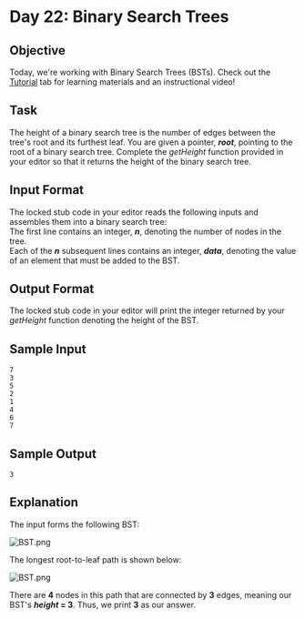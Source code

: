 # Day 22: Binary Search Trees
## Objective 
Today, we're working with Binary Search Trees (BSTs). Check out the [Tutorial](https://www.hackerrank.com/challenges/30-binary-search-trees/tutorial) tab for learning materials and an instructional video!

## Task 
The height of a binary search tree is the number of edges between the tree's root and its furthest leaf. You are given a pointer, **_root_**, pointing to the root of a binary search tree. Complete the _getHeight_ function provided in your editor so that it returns the height of the binary search tree.

## Input Format

The locked stub code in your editor reads the following inputs and assembles them into a binary search tree:  
The first line contains an integer, **_n_**, denoting the number of nodes in the tree.  
Each of the **_n_** subsequent lines contains an integer, **_data_**, denoting the value of an element that must be added to the BST.

## Output Format

The locked stub code in your editor will print the integer returned by your _getHeight_ function denoting the height of the BST.

## Sample Input
```
7
3
5
2
1
4
6
7
```
## Sample Output
```
3
```
## Explanation

The input forms the following BST:

![BST.png](https://s3.amazonaws.com/hr-challenge-images/17175/1459894869-6bb53ce6eb-BST.png)

The longest root-to-leaf path is shown below:

![BST.png](https://s3.amazonaws.com/hr-challenge-images/17175/1459895368-4955f9ce74-LongestRTL.png)

There are **4** nodes in this path that are connected by **3** edges, meaning our BST's **_height_ = 3**. Thus, we print **3** as our answer.